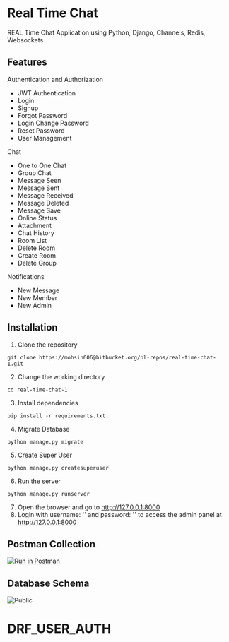 # Real Time Chat
REAL Time Chat Application using Python, Django, Channels, Redis, Websockets

## Features

Authentication and Authorization
- JWT Authentication
- Login
- Signup
- Forgot Password
- Login Change Password
- Reset Password
- User Management

Chat
- One to One Chat
- Group Chat
- Message Seen
- Message Sent
- Message Received
- Message Deleted
- Message Save
- Online Status 
- Attachment
- Chat History
- Room List 
- Delete Room 
- Create Room
- Delete Group 

Notifications
- New Message
- New Member
- New Admin

## Installation

1. Clone the repository

```git clone https://mohsin606@bitbucket.org/pl-repos/real-time-chat-1.git```

2. Change the working directory

```cd real-time-chat-1```

3. Install dependencies

```pip install -r requirements.txt```

4. Migrate Database

```python manage.py migrate```

5. Create Super User

```python manage.py createsuperuser```

6. Run the server

```python manage.py runserver```

7. Open the browser and go to http://127.0.0.1:8000
8. Login with username: '' and password: '' to access the admin panel at http://127.0.0.1:8000

## Postman Collection
[![Run in Postman](https://run.pstmn.io/button.svg)](https://documenter.getpostman.com/view/11601978/2s9YeK5qSf)

## Database Schema
![Public](https://i.ibb.co/0YQYQ5Q/real-time-chat.png)




# DRF_USER_AUTH
